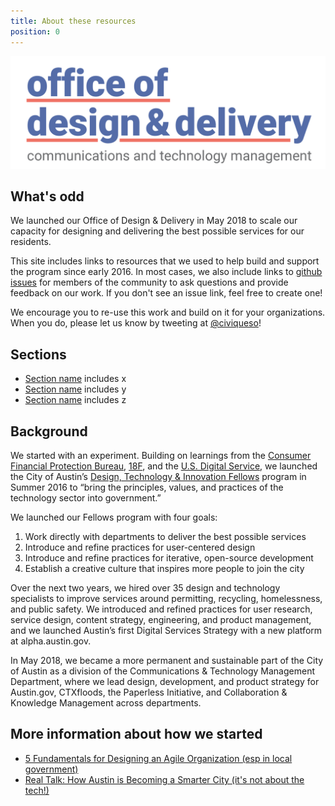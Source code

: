 ```yaml
---
title: About these resources
position: 0
---
```


![odd-logo-wide.png](/assets/img/projects/becoming-odd/odd-logo-wide.png)



## What's odd

We launched our Office of Design & Delivery in May 2018 to scale our capacity for designing and delivering the best possible services for our residents.

This site includes links to resources that we used to help build and support the program since early 2016. In most cases, we also include links to [github issues](https://github.com/cityofaustin/odd-resources/issues) for members of the community to ask questions and provide feedback on our work. If you don't see an issue link, feel free to create one!

We encourage you to re-use this work and build on it for your organizations. When you do, please let us know by tweeting at [@civiqueso](https://twitter.com/civiqueso/)!


## Sections

- [Section name](link) includes x
- [Section name](link) includes y
- [Section name](link) includes z


## Background

We started with an experiment. Building on learnings from the [Consumer Financial Protection Bureau](https://www.consumerfinance.gov/), [18F](https://18f.gsa.gov/), and the [U.S. Digital Service](https://www.usds.gov/), we launched the City of Austin’s [Design, Technology & Innovation Fellows](https://cityofaustin.github.io/innovation-fellows/) program in Summer 2016 to “bring the principles, values, and practices of the technology sector into government.”

We launched our Fellows program with four goals:

1. Work directly with departments to deliver the best possible services
2. Introduce and refine practices for user-centered design
3. Introduce and refine practices for iterative, open-source development
4. Establish a creative culture that inspires more people to join the city

Over the next two years, we hired over 35 design and technology specialists to improve services around permitting, recycling, homelessness, and public safety. We introduced and refined practices for user research, service design, content strategy, engineering, and product management, and we launched Austin’s first Digital Services Strategy with a new platform at alpha.austin.gov.

In May 2018, we became a more permanent and sustainable part of the City of Austin as a division of the Communications & Technology Management Department, where we lead design, development, and product strategy for Austin.gov, CTXfloods, the Paperless Initiative, and Collaboration & Knowledge Management across departments.

## More information about how we started
- [5 Fundamentals for Designing an Agile Organization (esp in local government)](https://medium.com/civiqueso/5-fundamentals-for-designing-an-agile-organization-esp-in-local-government-5fda96f70b61)
- [Real Talk: How Austin is Becoming a Smarter City (it's not about the tech!)](https://medium.com/civiqueso/real-talk-how-austin-is-becoming-a-smarter-city-its-not-about-the-tech-b3f7a8e2e5f4)
